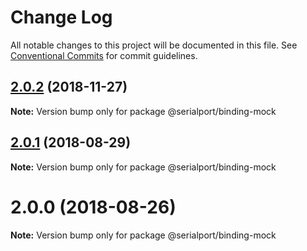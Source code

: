 # Change Log

All notable changes to this project will be documented in this file.
See [Conventional Commits](https://conventionalcommits.org) for commit guidelines.

## [2.0.2](https://github.com/node-serialport/node-serialport/compare/@serialport/binding-mock@2.0.1...@serialport/binding-mock@2.0.2) (2018-11-27)

**Note:** Version bump only for package @serialport/binding-mock





<a name="2.0.1"></a>
## [2.0.1](https://github.com/node-serialport/node-serialport/compare/@serialport/binding-mock@2.0.0...@serialport/binding-mock@2.0.1) (2018-08-29)

**Note:** Version bump only for package @serialport/binding-mock





<a name="2.0.0"></a>
# 2.0.0 (2018-08-26)

**Note:** Version bump only for package @serialport/binding-mock
